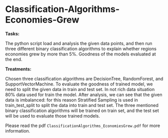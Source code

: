 # Classification-Algorithms-Economies-Grew

**Tasks:**

The python script load and analysis the given data points, and then run three different binary classification algorithms to explain whether regions economies grew by more than 5%. Goodness of the models evaluated at the end.

**Treatments:**

Chosen three classification algorithms are DecisionTree, RandomForest, and SupportVectorMachine. To evaluate the goodness of trained model, we need to split the given data in train and test set. In not rich data
situation 80% data used for train the model. After analysis, we can see that the given data is imbalanced: for this reason Stratified Sampling is used in train_test_split to split the data into train and test set. The three mentioned binary classification algorithms will be trained on train set, and the test set will be used to evaluate those trained models.

Please read the pdf `ClassificationAlgorithms_EconomiesGrew.pdf` for more information. 
